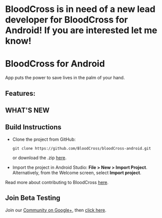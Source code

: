 
# BloodCross is in need of a new lead developer for BloodCross for Android! If you are interested let me know!
# BloodCross for Android

App puts the power to save lives in the palm of your hand. 

Features:
--------

WHAT'S NEW
----------

## Build Instructions
 
- Clone the project from GitHub: 
   ```
   git clone https://github.com/BloodCross/bloodCross-android.git
   ```
   or download the .zip [here](https://codeload.github.com/BloodCross/bloodCross-android/zip/master).

- Import the project in Android Studio: **File > New > Import Project**.
  Alternatively, from the Welcome screen, select **Import project**.

Read more about contributing to BloodCross [here]().

## Join Beta Testing
Join our [Community on Google+](), then [click here]().

